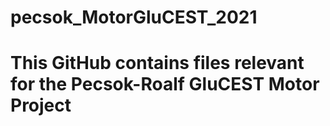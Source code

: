 # pecsok_MotorGluCEST_2021

# This GitHub contains files relevant for the Pecsok-Roalf GluCEST Motor Project 
